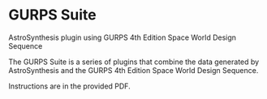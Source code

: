 # GURPS Suite
AstroSynthesis plugin using GURPS 4th Edition Space World Design Sequence

The GURPS Suite is a series of plugins that combine the data generated 
by AstroSynthesis and the GURPS 4th Edition Space World Design Sequence.

Instructions are in the provided PDF.
